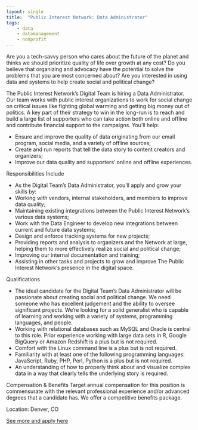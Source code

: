 ```yaml
---
layout: single
title:  "Public Interest Network: Data Administrator"
tags: 
    - data
    - datamanagement
    - nonprofit
---
```


Are you a tech-savvy person who cares about the future of the planet and thinks we should prioritize quality of life over growth at any cost? Do you believe that organizing and advocacy have the potential to solve the problems that you are most concerned about? Are you interested in using data and systems to help create social and political change?


The Public Interest Network’s Digital Team is hiring a Data Administrator. Our team works with public interest organizations to work for social change on critical issues like fighting global warming and getting big money out of politics. A key part of their strategy to win in the long-run is to reach and build a large list of supporters who can take action both online and offline and contribute financial support to the campaigns. You’ll help:
* Ensure and improve the quality of data originating from our email program, social media, and a variety of offline sources;
* Create and run reports that tell the data story to content creators and organizers; 
* Improve our data quality and supporters’ online and offline experiences.


Responsibilities Include
* As the Digital Team’s Data Administrator, you’ll apply and grow your skills by:
* Working with vendors, internal stakeholders, and members to improve data quality;
* Maintaining existing integrations between the Public Interest Network’s various data systems;
* Work with the Data Engineer to develop new integrations between current and future data systems;
* Design and enforce tracking systems for new projects;
* Providing reports and analysis to organizers and the Network at large, helping them to more effectively realize social and political change;
* Improving our internal documentation and training;
* Assisting in other tasks and projects to grow and improve The Public Interest Network’s presence in the digital space.


Qualifications
* The ideal candidate for the Digital Team’s Data Administrator will be passionate about creating social and political change. We need someone who has excellent judgement and the ability to oversee significant projects. We’re looking for a solid generalist who is capable of learning and working with a variety of systems, programming languages, and people. 
* Working with relational databases such as MySQL and Oracle is central to this role. Prior experience working with large data sets in R, Google BigQuery or Amazon Redshift is a plus but is not required.
* Comfort with the Linux command line is a plus but is not required.
* Familiarity with at least one of the following programming languages: JavaScript, Ruby, PHP, Perl, Python is a plus but is not required.
* An understanding of how to properly think about and visualize complex data in a way that clearly tells the underlying story is required.


Compensation & Benefits
Target annual compensation for this position is commensurate with the relevant professional experience and/or advanced degrees that a candidate has. We offer a competitive benefits package.


Location: Denver, CO


[See more and apply here](https://workforprogress.org/the-public-interest-network/?id=306&utm_source=jobs-that-are-left&utm_medium=web-ad&utm_campaign=TPINfall2019&utm_term=306&utm_content=Data-Administrator---The-Public-Interest-Network)
